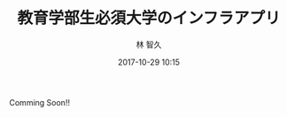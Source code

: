 ﻿---
title: 教育学部生必須大学のインフラアプリ
description: "教育学部生必須大学のインフラアプリ"
date: 2017-10-29 10:15
sessionlevel: 50
author: "林 智久"
co_author: "那須 悟"
category: sessions
---
Comming Soon!!
